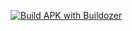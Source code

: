 [![Build APK with Buildozer](https://github.com/buildozeronline/buildozer/actions/workflows/build.yml/badge.svg?event=check_run)](https://github.com/buildozeronline/buildozer/actions/workflows/build.yml)
